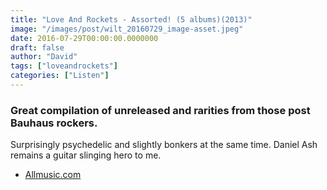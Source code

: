 ```yaml
---
title: "Love And Rockets - Assorted! (5 albums)(2013)"
image: "/images/post/wilt_20160729_image-asset.jpeg"
date: 2016-07-29T00:00:00.0000000
draft: false
author: "David"
tags: ["loveandrockets"]
categories: ["Listen"]
---
```

### Great compilation of unreleased and rarities from those post Bauhaus rockers.

 Surprisingly psychedelic and slightly bonkers at the same time. Daniel Ash remains a guitar slinging hero to me.

-  [Allmusic.com](http://www.allmusic.com/album/5-albums-mw0002534325)